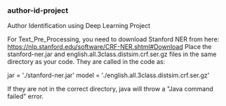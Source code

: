 ### author-id-project
Author Identification using Deep Learning Project

For Text_Pre_Processing, you need to download Stanford NER from here: https://nlp.stanford.edu/software/CRF-NER.shtml#Download
Place the stanford-ner.jar and english.all.3class.distsim.crf.ser.gz files in the same directory as your code. They are called in the code as:  

jar = './stanford-ner.jar'
model = './english.all.3class.distsim.crf.ser.gz'

If they are not in the correct directory, java will throw a "Java command failed" error.
